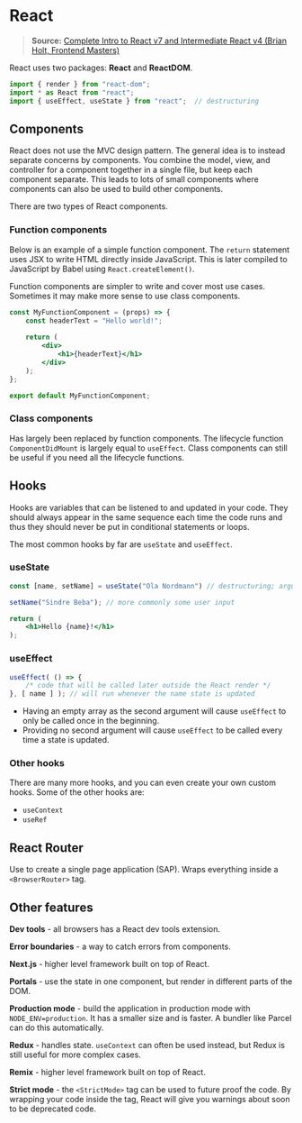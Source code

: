 # React

>  **Source:**
> [Complete Intro to React v7 and Intermediate React v4 (Brian Holt, Frontend Masters)](https://btholt.github.io/complete-intro-to-react-v7)

React uses two packages: **React** and **ReactDOM**.

```jsx
import { render } from "react-dom";
import * as React from "react";
import { useEffect, useState } from "react";  // destructuring
```

## Components

React does not use the MVC design pattern. The general idea is to instead separate concerns by components. You combine the model, view, and controller for a component together in a single file, but keep each component separate. This leads to lots of small components where components can also be used to build other components.

There are two types of React components.

### Function components

Below is an example of a simple function component. The `return` statement uses JSX to write HTML directly inside JavaScript. This is later compiled to JavaScript by Babel using `React.createElement()`.

Function components are simpler to write and cover most use cases. Sometimes it may make more sense to use class components.

```jsx
const MyFunctionComponent = (props) => {
    const headerText = "Hello world!";
    
    return (
        <div>
        	<h1>{headerText}</h1>
        </div>
    );
};

export default MyFunctionComponent;
```

### Class components

Has largely been replaced by function components. The lifecycle function `ComponentDidMount` is largely equal to `useEffect`. Class components can still be useful if you need all the lifecycle functions.

## Hooks

Hooks are variables that can be listened to and updated in your code. They should always appear in the same sequence each time the code runs and thus they should never be put in conditional statements or loops.

The most common hooks by far are `useState` and `useEffect`.

### useState

```jsx
const [name, setName] = useState("Ola Nordmann") // destructuring; argument is default value

setName("Sindre Beba"); // more commonly some user input

return (
    <h1>Hello {name}!</h1>
);
```

### useEffect

```jsx
useEffect( () => {
    /* code that will be called later outside the React render */
}, [ name ] ); // will run whenever the name state is updated
```

- Having an empty array as the second argument will cause `useEffect` to only be called once in the beginning.
- Providing no second argument will cause `useEffect` to be called every time a state is updated.

### Other hooks

There are many more hooks, and you can even create your own custom hooks. Some of the other hooks are:

- `useContext`
- `useRef`

## React Router

Use to create a single page application (SAP). Wraps everything inside a `<BrowserRouter>` tag.

## Other features

**Dev tools** - all browsers has a React dev tools extension.

**Error boundaries** - a way to catch errors from components.

**Next.js** - higher level framework built on top of React.

**Portals** - use the state in one component, but render in different parts of the DOM.

**Production mode** - build the application in production mode with `NODE_ENV=production`. It has a  smaller size and is faster. A bundler like Parcel can do this automatically.

**Redux** - handles state. `useContext` can often be used instead, but Redux is still useful for more complex cases.

**Remix** - higher level framework built on top of React.

**Strict mode** - the `<StrictMode>` tag can be used to future proof the code. By wrapping your code inside the tag, React will give you warnings about soon to be deprecated code.